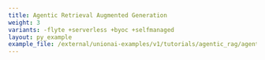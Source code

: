 ```yaml
---
title: Agentic Retrieval Augmented Generation
weight: 3
variants: -flyte +serverless +byoc +selfmanaged
layout: py_example
example_file: /external/unionai-examples/v1/tutorials/agentic_rag/agentic_rag.py
---
```

